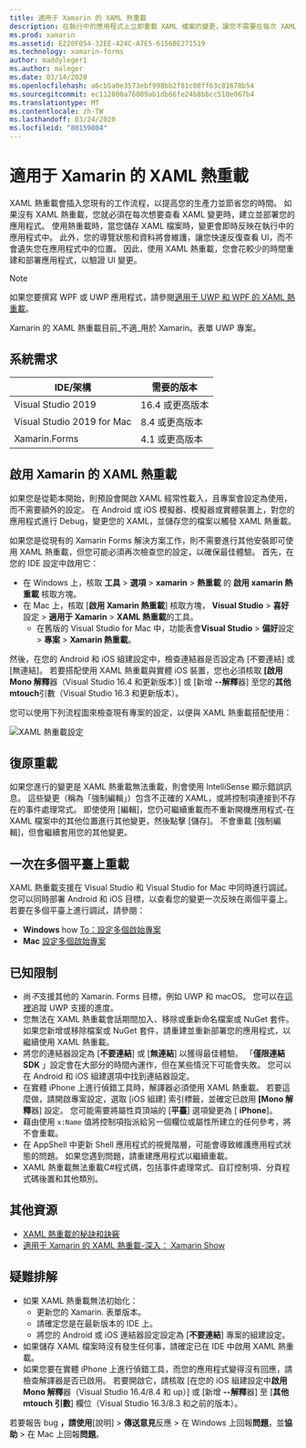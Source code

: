 ```yaml
---
title: 適用于 Xamarin 的 XAML 熱重載
description: 在執行中的應用程式上立即重載 XAML 檔案的變更，讓您不需要在每次 XAML 變更後建立您的 Xamarin. Forms 專案。
ms.prod: xamarin
ms.assetid: E220F054-32EE-424C-A7E5-6156BE271519
ms.technology: xamarin-forms
author: maddyleger1
ms.author: maleger
ms.date: 03/14/2020
ms.openlocfilehash: a6cb5a0e3573ebf998bb2f81c08ff63c81678b54
ms.sourcegitcommit: ec112800a76089ab1db66fe24b8bbcc510e067b4
ms.translationtype: MT
ms.contentlocale: zh-TW
ms.lasthandoff: 03/24/2020
ms.locfileid: "80159804"
---
```

# <a name="xaml-hot-reload-for-xamarinforms"></a>適用于 Xamarin 的 XAML 熱重載

XAML 熱重載會插入您現有的工作流程，以提高您的生產力並節省您的時間。 如果沒有 XAML 熱重載，您就必須在每次想要查看 XAML 變更時，建立並部署您的應用程式。 使用熱重載時，當您儲存 XAML 檔案時，變更會即時反映在執行中的應用程式中。 此外，您的導覽狀態和資料將會維護，讓您快速反復查看 UI，而不會遺失您在應用程式中的位置。 因此，使用 XAML 熱重載，您會花較少的時間重建和部署應用程式，以驗證 UI 變更。

> [!NOTE]
> 如果您要撰寫 WPF 或 UWP 應用程式，請參閱[適用于 UWP 和 WPF 的 XAML 熱重載](/visualstudio/debugger/xaml-hot-reload)。
>
> Xamarin 的 XAML 熱重載目前_不適_用於 Xamarin。表單 UWP 專案。

## <a name="system-requirements"></a>系統需求

| IDE/架構 | 需要的版本 |
|------|------------------|
|Visual Studio 2019 | 16.4 或更高版本
Visual Studio 2019 for Mac | 8.4 或更高版本
Xamarin.Forms | 4.1 或更高版本

## <a name="enable-xaml-hot-reload-for-xamarinforms"></a>啟用 Xamarin 的 XAML 熱重載

如果您是從範本開始，則預設會開啟 XAML 經常性載入，且專案會設定為使用，而不需要額外的設定。 在 Android 或 iOS 模擬器、模擬器或實體裝置上，對您的應用程式進行 Debug，變更您的 XAML，並儲存您的檔案以觸發 XAML 熱重載。

如果您是從現有的 Xamarin Forms 解決方案工作，則不需要進行其他安裝即可使用 XAML 熱重載，但您可能必須再次檢查您的設定，以確保最佳體驗。 首先，在您的 IDE 設定中啟用它：

* 在 Windows 上，核取 **工具** > **選項** > **xamarin** > **熱重載** 的 **啟用 xamarin 熱重載** 核取方塊。
* 在 Mac 上，核取 [**啟用 Xamarin 熱重載**] 核取方塊， **Visual Studio** > **喜好**設定 > **適用于 Xamarin** > **XAML 熱重載**的工具。
  * 在舊版的 Visual Studio for Mac 中，功能表會**Visual Studio** > **偏好**設定 > **專案** > **Xamarin 熱重載**。

然後，在您的 Android 和 iOS 組建設定中，檢查連結器是否設定為 [不要連結] 或 [無連結]。 若要搭配使用 XAML 熱重載與實體 iOS 裝置，您也必須核取 **[啟用 Mono 解釋**器（Visual Studio 16.4 和更新版本）] 或 [新增 **--解釋**器] 至您的**其他 mtouch**引數（Visual Studio 16.3 和更新版本）。

您可以使用下列流程圖來檢查現有專案的設定，以便與 XAML 熱重載搭配使用：

![XAML 熱重載設定](hot-reload-images/hotreloadflowchart.png "XAML 熱重載設定流程圖")

## <a name="resilient-reloading"></a>復原重載

如果您進行的變更是 XAML 熱重載無法重載，則會使用 IntelliSense 顯示錯誤訊息。 這些變更（稱為「強制編輯」）包含不正確的 XAML，或將控制項連接到不存在的事件處理常式。 即使使用 [編輯]，您仍可繼續重載而不重新開機應用程式-在 XAML 檔案中的其他位置進行其他變更，然後點擊 [儲存]。 不會重載 [強制編輯]，但會繼續套用您的其他變更。

## <a name="reload-on-multiple-platforms-at-once"></a>一次在多個平臺上重載

XAML 熱重載支援在 Visual Studio 和 Visual Studio for Mac 中同時進行調試。 您可以同時部署 Android 和 iOS 目標，以查看您的變更一次反映在兩個平臺上。 若要在多個平臺上進行調試，請參閱：
* **Windows** how [To：設定多個啟始專案](https://docs.microsoft.com/visualstudio/ide/how-to-set-multiple-startup-projects?view=vs-2019)
* **Mac** [設定多個啟始專案](https://docs.microsoft.com/visualstudio/mac/set-startup-projects?view=vsmac-2019)

## <a name="known-limitations"></a>已知限制

* 尚*不*支援其他的 Xamarin. Forms 目標，例如 UWP 和 macOS。 您可以在[這裡](https://developercommunity.visualstudio.com/idea/661682/xaml-hot-reload-for-xamarinforms-on-uwp.html)追蹤 UWP 支援的進度。
* 您無法在 XAML 熱重載會話期間加入、移除或重新命名檔案或 NuGet 套件。 如果您新增或移除檔案或 NuGet 套件，請重建並重新部署您的應用程式，以繼續使用 XAML 熱重載。
* 將您的連結器設定為 [**不要連結**] 或 [**無連結**] 以獲得最佳體驗。 「**僅限連結 SDK** 」設定會在大部分的時間內運作，但在某些情況下可能會失敗。 您可以在 Android 和 iOS 組建選項中找到連結器設定。
* 在實體 iPhone 上進行偵錯工具時，解譯器必須使用 XAML 熱重載。 若要這麼做，請開啟專案設定，選取 [iOS 組建] 索引標籤，並確定已啟用 **[Mono 解釋**器] 設定。 您可能需要將屬性頁頂端的 [**平臺**] 選項變更為 [ **iPhone**]。
* 藉由使用 `x:Name` 值將控制項指派給另一個欄位或屬性所建立的任何參考，將不會重載。
* 在 AppShell 中更新 Shell 應用程式的視覺階層，可能會導致維護應用程式狀態的問題。 如果您遇到問題，請重建應用程式以繼續重載。
* XAML 熱重載無法重載C#程式碼，包括事件處理常式、自訂控制項、分頁程式碼後置和其他類別。

## <a name="more-resources"></a>其他資源

* [XAML 熱重載的秘訣和訣竅](https://devblogs.microsoft.com/xamarin/tips-tricks-xaml-hot-reload/)
* [適用于 Xamarin 的 XAML 熱重載-深入： Xamarin Show](https://www.youtube.com/watch?v=crhjjPjzknk)

## <a name="troubleshooting"></a>疑難排解

* 如果 XAML 熱重載無法初始化：
  * 更新您的 Xamarin. 表單版本。
  * 請確定您是在最新版本的 IDE 上。
  * 將您的 Android 或 iOS 連結器設定設定為 [**不要連結**] 專案的組建設定。
* 如果儲存 XAML 檔案時沒有發生任何事，請確定已在 IDE 中啟用 XAML 熱重載。
* 如果您要在實體 iPhone 上進行偵錯工具，而您的應用程式變得沒有回應，請檢查解譯器是否已啟用。 若要開啟它，請核取 [在您的 iOS 組建設定中**啟用 Mono 解釋**器（Visual Studio 16.4/8.4 和 up）] 或 [新增 **--解釋**器] 至 [**其他 mtouch 引數**] 欄位（Visual Studio 16.3/8.3 和之前的版本）。

若要報告 bug **，請使用**[說明] > **傳送意見**反應 > 在 Windows 上回報**問題**，並**協助** > 在 Mac 上回報**問題**。
